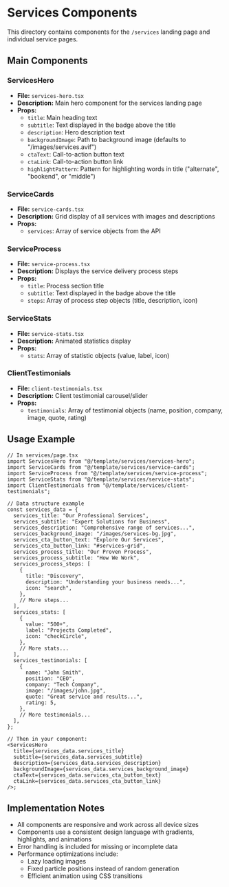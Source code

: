 # Services Components

This directory contains components for the `/services` landing page and individual service pages.

## Main Components

### ServicesHero

- **File:** `services-hero.tsx`
- **Description:** Main hero component for the services landing page
- **Props:**
  - `title`: Main heading text
  - `subtitle`: Text displayed in the badge above the title
  - `description`: Hero description text
  - `backgroundImage`: Path to background image (defaults to "/images/services.avif")
  - `ctaText`: Call-to-action button text
  - `ctaLink`: Call-to-action button link
  - `highlightPattern`: Pattern for highlighting words in title ("alternate", "bookend", or "middle")

### ServiceCards

- **File:** `service-cards.tsx`
- **Description:** Grid display of all services with images and descriptions
- **Props:**
  - `services`: Array of service objects from the API

### ServiceProcess

- **File:** `service-process.tsx`
- **Description:** Displays the service delivery process steps
- **Props:**
  - `title`: Process section title
  - `subtitle`: Text displayed in the badge above the title
  - `steps`: Array of process step objects (title, description, icon)

### ServiceStats

- **File:** `service-stats.tsx`
- **Description:** Animated statistics display
- **Props:**
  - `stats`: Array of statistic objects (value, label, icon)

### ClientTestimonials

- **File:** `client-testimonials.tsx`
- **Description:** Client testimonial carousel/slider
- **Props:**
  - `testimonials`: Array of testimonial objects (name, position, company, image, quote, rating)

## Usage Example

```tsx
// In services/page.tsx
import ServicesHero from "@/template/services/services-hero";
import ServiceCards from "@/template/services/service-cards";
import ServiceProcess from "@/template/services/service-process";
import ServiceStats from "@/template/services/service-stats";
import ClientTestimonials from "@/template/services/client-testimonials";

// Data structure example
const services_data = {
  services_title: "Our Professional Services",
  services_subtitle: "Expert Solutions for Business",
  services_description: "Comprehensive range of services...",
  services_background_image: "/images/services-bg.jpg",
  services_cta_button_text: "Explore Our Services",
  services_cta_button_link: "#services-grid",
  services_process_title: "Our Proven Process",
  services_process_subtitle: "How We Work",
  services_process_steps: [
    {
      title: "Discovery",
      description: "Understanding your business needs...",
      icon: "search",
    },
    // More steps...
  ],
  services_stats: [
    {
      value: "500+",
      label: "Projects Completed",
      icon: "checkCircle",
    },
    // More stats...
  ],
  services_testimonials: [
    {
      name: "John Smith",
      position: "CEO",
      company: "Tech Company",
      image: "/images/john.jpg",
      quote: "Great service and results...",
      rating: 5,
    },
    // More testimonials...
  ],
};

// Then in your component:
<ServicesHero
  title={services_data.services_title}
  subtitle={services_data.services_subtitle}
  description={services_data.services_description}
  backgroundImage={services_data.services_background_image}
  ctaText={services_data.services_cta_button_text}
  ctaLink={services_data.services_cta_button_link}
/>;
```

## Implementation Notes

- All components are responsive and work across all device sizes
- Components use a consistent design language with gradients, highlights, and animations
- Error handling is included for missing or incomplete data
- Performance optimizations include:
  - Lazy loading images
  - Fixed particle positions instead of random generation
  - Efficient animation using CSS transitions
